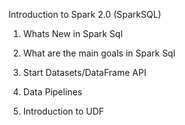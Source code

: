 Introduction to Spark 2.0 (SparkSQL)
1) Whats New in Spark Sql 

2) What are the main goals in Spark Sql 

3) Start Datasets/DataFrame API

4) Data Pipelines 

5) Introduction to UDF 
